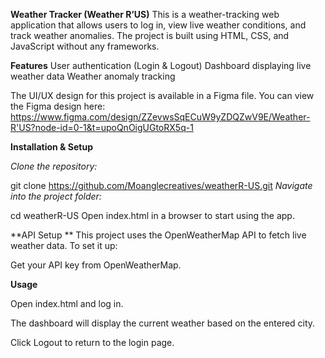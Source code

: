 **Weather Tracker (Weather R’US)**
This is a weather-tracking web application that allows users to log in, view live weather conditions, and track weather anomalies. The project is built using HTML, CSS, and JavaScript without any frameworks.

**Features**
User authentication (Login & Logout)
Dashboard displaying live weather data
Weather anomaly tracking

The UI/UX design for this project is available in a Figma file. You can view the Figma design here:
https://www.figma.com/design/ZZevwsSqECuW9yZDQZwV9E/Weather-R'US?node-id=0-1&t=upoQnOigUGtoRX5q-1

**Installation & Setup**

_Clone the repository:_

git clone https://github.com/Moanglecreatives/weatherR-US.git
_Navigate into the project folder:_

cd weatherR-US
Open index.html in a browser to start using the app.

**API Setup
**
This project uses the OpenWeatherMap API to fetch live weather data. To set it up:

Get your API key from OpenWeatherMap.

**Usage**

Open index.html and log in.

The dashboard will display the current weather based on the entered city.

Click Logout to return to the login page.




